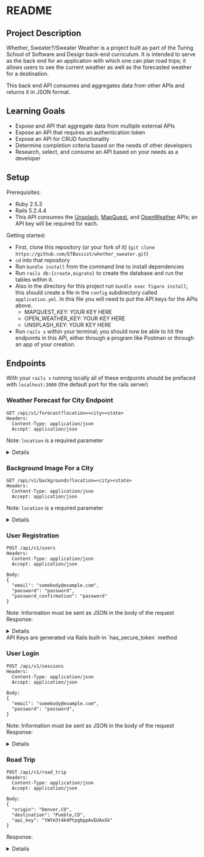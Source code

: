 # README

## Project Description
Whether, Sweater?/Sweater Weather is a project built as part of the Turing
School of Software and Design back-end curriculum. It is intended to serve as
the back end for an application with which one can plan road trips; it allows
users to see the current weather as well as the forecasted weather for a
destination. 

This back end API consumes and aggregates data from other APIs and returns it
in JSON format.

## Learning Goals
  * Expose and API that aggregate data from multiple external APIs
  * Expose an API that requires an authentication token
  * Expose an API for CRUD functionality
  * Determine completion criteria based on the needs of other developers
  * Research, select, and consume an API based on your needs as a developer

## Setup
Prerequisites:
  * Ruby 2.5.3
  * Rails 5.2.4.4
  * This API consumes the [Unsplash](https://unsplash.com/documentation#search-photos),
  [MapQuest](https://developer.mapquest.com/documentation/geocoding-api/),
  and [OpenWeather](https://openweathermap.org/api/one-call-api#data) APIs; an API key
    will be required for each.

Getting started:
  * First, clone this repository (or your fork of it) (`git clone
    https://github.com/ETBassist/whether_sweater.git`)
  * `cd` into that repository
  * Run `bundle install` from the command line to install dependencies
  * Run `rails db:{create,migrate}` to create the database and run the tables
    within it.
  * Also in the directory for this project run `bundle exec figaro
    install`; this should create a file in the `config` subdirectory called
    `application.yml`. In this file you will need to put the API keys for the
    APIs above.
      * MAPQUEST_KEY: YOUR KEY HERE
      * OPEN_WEATHER_KEY: YOUR KEY HERE
      * UNSPLASH_KEY: YOUR KEY HERE
  * Run `rails s` within your terminal; you should now be able to hit the
    endpoints in this API, either through a program like Postman or through an
    app of your creation.

## Endpoints
With your `rails s` running locally all of these endpoints should be prefaced
with `localhost:3000` (the default port for the rails server)

### Weather Forecast for City Endpoint
```
GET /api/v1/forecast?location=<city><state>
Headers:
  Content-Type: application/json
  Accept: application/json
```

Note: `location` is a required parameter
<details>
<pre><code>
{
    "data": {
        "id": null,
        "type": "forecast",
        "attributes": {
            "current_weather": {
                "datetime": "2021-01-19 20:44:41 -0800",
                "sunrise": "2021-01-19 07:22:02 -0800",
                "sunset": "2021-01-19 17:18:39 -0800",
                "temperature": 56.98,
                "feels_like": 50.13,
                "humidity": 38,
                "uvi": 0,
                "visibility": 10000,
                "conditions": "few clouds",
                "icon": "02n"
            },
            "hourly_weather": [
                {
                    "time": "20:00:00",
                    "temperature": 56.98,
                    "wind_speed": "17.05 mph",
                    "wind_direction": "NE",
                    "conditions": "few clouds",
                    "icon": "02n"
                },
                {
                    "time": "21:00:00",
                    "temperature": 56.91,
                    "wind_speed": "15.03 mph",
                    "wind_direction": "NE",
                    "conditions": "few clouds",
                    "icon": "02n"
                },
                {
                    "time": "22:00:00",
                    "temperature": 55.96,
                    "wind_speed": "13.22 mph",
                    "wind_direction": "NE",
                    "conditions": "clear sky",
                    "icon": "01n"
                },
                {
                    "time": "23:00:00",
                    "temperature": 54.73,
                    "wind_speed": "12.57 mph",
                    "wind_direction": "NE",
                    "conditions": "clear sky",
                    "icon": "01n"
                },
                {
                    "time": " 0:00:00",
                    "temperature": 53.65,
                    "wind_speed": "11.54 mph",
                    "wind_direction": "ENE",
                    "conditions": "clear sky",
                    "icon": "01n"
                },
                {
                    "time": " 1:00:00",
                    "temperature": 52.88,
                    "wind_speed": "9.89 mph",
                    "wind_direction": "ENE",
                    "conditions": "clear sky",
                    "icon": "01n"
                },
                {
                    "time": " 2:00:00",
                    "temperature": 52.3,
                    "wind_speed": "10.04 mph",
                    "wind_direction": "ENE",
                    "conditions": "clear sky",
                    "icon": "01n"
                },
                {
                    "time": " 3:00:00",
                    "temperature": 51.8,
                    "wind_speed": "10.18 mph",
                    "wind_direction": "ENE",
                    "conditions": "clear sky",
                    "icon": "01n"
                }
            ],
            "daily_weather": [
                {
                    "date": "2021-01-19",
                    "sunrise": "2021-01-19T07:22:02.000-08:00",
                    "sunset": "2021-01-19T17:18:39.000-08:00",
                    "max_temp": 61.3,
                    "min_temp": 53.67,
                    "conditions": "few clouds",
                    "icon": "02d"
                },
                {
                    "date": "2021-01-20",
                    "sunrise": "2021-01-20T07:21:33.000-08:00",
                    "sunset": "2021-01-20T17:19:45.000-08:00",
                    "max_temp": 58.91,
                    "min_temp": 50.02,
                    "conditions": "clear sky",
                    "icon": "01d"
                },
                {
                    "date": "2021-01-21",
                    "sunrise": "2021-01-21T07:21:02.000-08:00",
                    "sunset": "2021-01-21T17:20:50.000-08:00",
                    "max_temp": 55.99,
                    "min_temp": 49.69,
                    "conditions": "broken clouds",
                    "icon": "04d"
                },
                {
                    "date": "2021-01-22",
                    "sunrise": "2021-01-22T07:20:29.000-08:00",
                    "sunset": "2021-01-22T17:21:56.000-08:00",
                    "max_temp": 52.39,
                    "min_temp": 49.33,
                    "conditions": "light rain",
                    "icon": "10d"
                },
                {
                    "date": "2021-01-23",
                    "sunrise": "2021-01-23T07:19:55.000-08:00",
                    "sunset": "2021-01-23T17:23:02.000-08:00",
                    "max_temp": 53.67,
                    "min_temp": 46.47,
                    "conditions": "clear sky",
                    "icon": "01d"
                }
            ]
        }
    }
}
</code></pre>
</details>

### Background Image For a City
```
GET /api/v1/backgrounds?location=<city><state>
Headers:
  Content-Type: application/json
  Accept: application/json
```

Note: `location` is a required parameter
<details>
<pre><code>
{
    "data": {
        "id": null,
        "type": "image",
        "attributes": {
            "image_url": "https://images.unsplash.com/photo-1579852915565-3e7ca937ade9?ixid=MXwxOTkxNzB8MHwxfHNlYXJjaHwxfHxjaXR5JTIwb2YlMjBzYW4lMjBmcmFuY2lzY28sY2F8ZW58MHx8fA&ixlib=rb-1.2.1",
            "description": "Cluster.\n\nMy favorite *discovered* spot in my new city.\n\n4 stack hdr.",
            "author": "Corbin Bell",
            "source": "Unsplash",
            "author_profile": "https://unsplash.com/@pixelactivist"
        }
    }
}
</code></pre>
</details>

### User Registration

```
POST /api/v1/users
Headers:
  Content-Type: application/json
  Accept: application/json

Body:
{
  "email": "somebody@example.com",
  "password": "password",
  "password_confirmation": "password"
}
```

Note: Information must be sent as JSON in the body of the request\
Response:
<details>
<pre><code>
{
    "data": {
        "id": "2",
        "type": "users",
        "attributes": {
            "email": "sombody@example.com",
            "api_key": "tWYm3t4k4PtpgbppAvEUAxGk"
        }
    }
}
</code></pre>
</details>
API Keys are generated via Rails built-in `has_secure_token` method

### User Login
```
POST /api/v1/sessions
Headers:
  Content-Type: application/json
  Accept: application/json

Body:
{
  "email": "somebody@example.com",
  "password": "password",
}
```

Note: Information must be sent as JSON in the body of the request\
Response:
<details>
<pre><code>
{
    "data": {
        "id": "2",
        "type": "users",
        "attributes": {
            "email": "sombody@example.com",
            "api_key": "tWYm3t4k4PtpgbppAvEUAxGk"
        }
    }
}
</code></pre>
</details>

### Road Trip

```
POST /api/v1/road_trip
Headers:
  Content-Type: application/json
  Accept: application/json

Body:
{
  "origin": "Denver,CO",
  "destination": "Pueblo,CO",
  "api_key": "tWYm3t4k4PtpgbppAvEUAxGk"
}
```

Response:
<details>
<pre><code>
{
    "data": {
        "id": null,
        "type": "roadtrip",
        "attributes": {
            "start_city": "Denver,CO",
            "end_city": "Pueblo,CO",
            "travel_time": "1h48m",
            "weather_at_eta": {
                "temperature": 26.29,
                "conditions": "clear sky"
            }
        }
    }
}
</code></pre>
</details>
